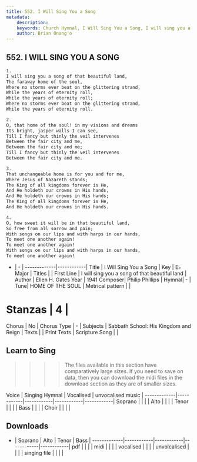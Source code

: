 ```yaml
---
title: 552. I Will Sing You a Song
metadata:
    description: 
    keywords: Church Hymnal, I Will Sing You a Song, I will sing you a song of that beautiful land, 
    author: Brian Onang'o
---
```



## 552. I WILL SING YOU A SONG

```txt
1.
I will sing you a song of that beautiful land, 
The faraway home of the soul, 
Where no storms ever beat on the glittering strand, 
While the years of eternity roll, 
While the years of eternity roll; 
Where no storms ever beat on the glittering strand, 
While the years of eternity roll. 

2.
O, that home of the soul! in my visions and dreams 
Its bright, jasper walls I can see, 
Till I fancy but thinly the veil intervenes 
Between the fair city and me, 
Between the fair city and me; 
Till I fancy but thinly the veil intervenes 
Between the fair city and me. 

3.
That unchangeable home is for you and for me, 
Where Jesus of Nazareth stands; 
The King of all kingdoms forever is He, 
And He holdeth our crowns in His hands, 
And He holdeth our crowns in His hands; 
The King of all kingdoms forever is He, 
And He holdeth our crowns in His hands. 

4.
O, how sweet it will be in that beautiful land, 
So free from all sorrow and pain; 
With songs on our lips and with harps in our hands, 
To meet one another again! 
To meet one another again! 
With songs on our lips and with harps in our hands, 
To meet one another again!
```

- |   -  |
-------------|------------|
Title | I Will Sing You a Song |
Key | E♭ Major |
Titles |  |
First Line | I will sing you a song of that beautiful land |
Author | Ellen H. Gates
Year | 1941
Composer| Philip Phillips |
Hymnal|  - |
Tune| HOME OF THE SOUL |
Metrical pattern | |
# Stanzas | 4 |
Chorus | No |
Chorus Type | - |
Subjects | Sabbath School: His Kingdom and Reign |
Texts |  |
Print Texts | 
Scripture Song |  |
  
## Learn to Sing

>>>> The files available in this section have comparatively large sizes. If you need to save on data, then you can download the midi files in the download section as they are of smaller sizes.

Voice |  Singing Hymnal | Vocalised | unvocalised music |
-------------|------------|------------|------------|------------|
Soprano | | | |
Alto | | | |
Tenor | | | |
Bass | | | |
Choir | | | |

## Downloads

- |  Soprano | Alto | Tenor | Bass |
-------------|------------|------------|------------|------------|
pdf | | | |
midi | | | |
vocalised | | | |
unvolcalised | | | |
singing file | | | |
  